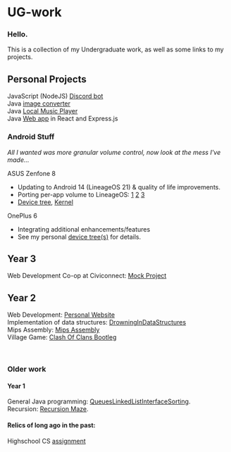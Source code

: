 # UG-work
 
### Hello.

This is a collection of my Undergraduate work, as well as some links to my projects.


## Personal Projects
JavaScript (NodeJS) [Discord bot](https://github.com/mikooomich/Renegade-Yeet/)
<br>
Java [image converter](https://github.com/mikooomich/imgToBraille/)
<br>
Java [Local Music Player](https://github.com/mikooomich/jankMusicPlayer)
<br>
Java [Web app]([https://github.com/mikooomich/jankMusicPlayer](https://github.com/mikooomich/discoverlincoln-t2-c8)) in React and Express.js
<br>


### Android Stuff
*All I wanted was more granular volume control, now look at the mess I've made...*

ASUS Zenfone 8
- Updating to Android 14 (LineageOS 21) & quality of life improvements.
- Porting per-app volume to LineageOS: [1](https://github.com/mikooomich/android_frameworks_base) [2](https://github.com/mikooomich/android_packages_apps_Settings) [3](https://github.com/mikooomich/android_frameworks_av)
- [Device tree](https://github.com/mikooomich/android_device_asus_sake), [Kernel](https://github.com/mikooomich/android_kernel_asus_sm8350)

OnePlus 6
- Integrating additional enhancements/features
- See my personal [device tree(s)](https://github.com/mikooomich/android_device_oneplus_sdm845-common) for details.


## Year 3
Web Development Co-op at Civiconnect: [Mock Project](https://github.com/mikooomich/discoverlincoln-t2-c8)


## Year 2
Web Development: [Personal Website](https://github.com/mikooomich/UG-work/tree/main/src/WebDev)
<br>
Implementation of data structures: [DrowningInDataStructures](https://github.com/mikooomich/UG-work/tree/main/src/DrowningInDataStructures)
<br>
Mips Assembly: [Mips Assembly](https://github.com/mikooomich/UG-work/tree/main/src/MipsAssembly)
<br>
Village Game: [Clash Of Clans Bootleg](https://github.com/mikooomich/clash-of-clans-bootleg)

<br>

### Older work

#### Year 1
General Java programming: [QueuesLinkedListInterfaceSorting](https://github.com/mikooomich/UG-work/tree/main/src/QueuesLinkedListInterfaceSorting).
<br>
Recursion: [Recursion Maze](https://github.com/mikooomich/UG-work/tree/main/src/Recursion/Maze).
<br>


#### Relics of long ago in the past:
Highschool CS [assignment](https://github.com/mikooomich/UG-work/tree/main/src/Old/fix-wage-gap) 
